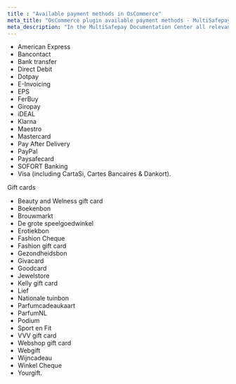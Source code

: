 ```yaml
---
title : "Available payment methods in OsCommerce"
meta_title: "OsCommerce plugin available payment methods - MultiSafepay Documentation Center"
meta_description: "In the MultiSafepay Documentation Center all relevant information regarding our Plugins and API. As well as Support pages for Payment Method, Tools and General Questions. You can also find the contact details of our Support Team and Integration Team."
---
```

+ American Express
+ Bancontact
+ Bank transfer
+ Direct Debit
+ Dotpay
+ E-Invoicing
+ EPS
+ FerBuy
+ Giropay
+ iDEAL
+ Klarna
+ Maestro
+ Mastercard
+ Pay After Delivery
+ PayPal
+ Paysafecard
+ SOFORT Banking
+ Visa (including CartaSi, Cartes Bancaires & Dankort).

Gift cards

+ Beauty and Welness gift card
+ Boekenbon
+ Brouwmarkt
+ De grote speelgoedwinkel
+ Erotiekbon
+ Fashion Cheque
+ Fashion gift card
+ Gezondheidsbon
+ Givacard
+ Goodcard
+ Jewelstore
+ Kelly gift card
+ Lief
+ Nationale tuinbon
+ Parfumcadeaukaart
+ ParfumNL
+ Podium
+ Sport en Fit
+ VVV gift card
+ Webshop gift card
+ Webgift
+ Wijncadeau
+ Winkel Cheque
+ Yourgift.
